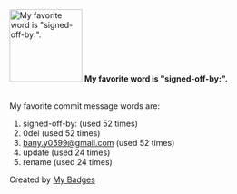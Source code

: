 <img src="https://my-badges.github.io/my-badges/favorite-word.png" alt="My favorite word is &quot;signed-off-by:&quot;." title="My favorite word is &quot;signed-off-by:&quot;." width="128">
<strong>My favorite word is &quot;signed-off-by:&quot;.</strong>
<br><br>

My favorite commit message words are:

1. signed-off-by: (used 52 times)
2. 0del (used 52 times)
3. <bany.y0599@gmail.com> (used 52 times)
4. update (used 24 times)
5. rename (used 24 times)


Created by <a href="https://github.com/my-badges/my-badges">My Badges</a>